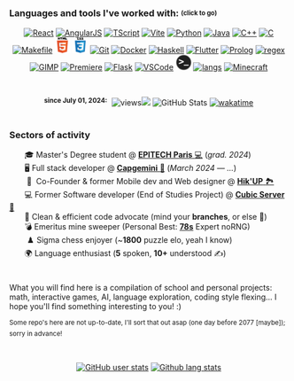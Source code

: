 ### Languages and tools I've worked with:  <sup><sub>(click to go)</sub></sup>

<div align="center">

  [<img src="https://raw.githubusercontent.com/mallowigi/iconGenerator/master/assets/icons/files//react.svg" width="28px" alt="React" />](https://github.com/QuentindiMeo/Dashboard)
  [<img src="https://raw.githubusercontent.com/mallowigi/iconGenerator/master/assets/icons/files//angularjs.svg" width="28px" alt="AngularJS" />](https://www.capgemini.com)
  [<img src="https://upload.wikimedia.org/wikipedia/commons/thumb/4/4c/Typescript_logo_2020.svg/2048px-Typescript_logo_2020.svg.png" width="28px" alt="TScript" />](https://www.live-crew.com)
  [<img src="https://raw.githubusercontent.com/mallowigi/iconGenerator/master/assets/icons/files//vite.svg" width="28px" alt="Vite" />](https://www.steamulo.com)
  [<img src="https://upload.wikimedia.org/wikipedia/commons/thumb/c/c3/Python-logo-notext.svg/1028px-Python-logo-notext.svg.png" width="28px" alt="Python" />](https://github.com/QuentindiMeo/goodnight.py)
  [<img src="https://brandslogos.com/wp-content/uploads/images/large/java-logo-1.png" width="28px" alt="Java" />](https://www.capgemini.com)
  [<img src="https://upload.wikimedia.org/wikipedia/commons/thumb/1/18/ISO_C%2B%2B_Logo.svg/1828px-ISO_C%2B%2B_Logo.svg.png" width="28px" alt="C++" />](https://github.com/QuentindiMeo/Quoter)
  [<img src="https://upload.wikimedia.org/wikipedia/commons/thumb/1/18/C_Programming_Language.svg/695px-C_Programming_Language.svg.png" width="28px" alt="C" />](https://github.com/QuentindiMeo/Project-Euler)
  [<img src="https://raw.githubusercontent.com/mallowigi/iconGenerator/master/assets/icons/files//makefile.svg" width="28px" alt="Makefile" />](https://github.com/QuentindiMeo)
  [<img src="https://raw.githubusercontent.com/github/explore/80688e429a7d4ef2fca1e82350fe8e3517d3494d/topics/html/html.png" width="28px" alt="HTML" />](https://github.com/QuentindiMeo/IllaVita)
  [<img src="https://raw.githubusercontent.com/github/explore/80688e429a7d4ef2fca1e82350fe8e3517d3494d/topics/css/css.png" width="28px" alt="CSS" />](https://github.com/QuentindiMeo/IllaVita)
  [<img src="https://raw.githubusercontent.com/mallowigi/iconGenerator/master/assets/icons/files//git.svg" width="28px" alt="Git" />](https://github.com/QuentindiMeo)
  [<img src="https://cdn.iconscout.com/icon/free/png-256/free-docker-226091.png" width="28px" alt="Docker" />](https://github.com/QuentindiMeo/Dashboard)
  [<img src="https://img.stackshare.io/service/1069/oCgm29k9.png" width="28px" alt="Haskell" />](https://github.com/QuentindiMeo/HS-Training-Camp)
  [<img src="https://raw.githubusercontent.com/mallowigi/iconGenerator/master/assets/icons/files//flutter.svg" width="28px" alt="Flutter" />](https://github.com/Hik-UP)
  [<img src="https://dashboard.snapcraft.io/site_media/appmedia/2020/04/Prolog-logo-512.png" width="28px" alt="Prolog" />](https://github.com/QuentindiMeo)
  [<img src="https://raw.githubusercontent.com/mallowigi/iconGenerator/master/assets/icons/files//regex.svg" width="28px" alt="regex" />](https://github.com/QuentindiMeo)
  [<img src="https://raw.githubusercontent.com/mallowigi/iconGenerator/master/assets/icons/files//gimp.svg" width="28px" alt="GIMP" />](https://github.com/QuentindiMeo)
  [<img src="https://raw.githubusercontent.com/mallowigi/iconGenerator/master/assets/icons/files//premiere.svg" width="28px" alt="Premiere" />](https://github.com/QuentindiMeo)
  [<img src="https://raw.githubusercontent.com/mallowigi/iconGenerator/master/assets/icons/files//flask.svg" width="28px" alt="Flask" />](https://github.com/QuentindiMeo)
  [<img src="https://raw.githubusercontent.com/mallowigi/iconGenerator/master/assets/icons/files//vscode.svg" width="28px" alt="VSCode" />](https://github.com/QuentindiMeo)
  [<img src="https://raw.githubusercontent.com/github/explore/80688e429a7d4ef2fca1e82350fe8e3517d3494d/topics/terminal/terminal.png" width="28px" alt="script" />](https://github.com/QuentindiMeo/Solitarium)
  [<img src="https://upload.wikimedia.org/wikipedia/commons/1/14/Google_Translate_logo_%28old%29.png" width="28px" alt="langs" />](https://www.live-crew.com)
  [<img src="https://raw.githubusercontent.com/mallowigi/iconGenerator/master/assets/icons/files//minecraft.svg" width="28px" alt="Minecraft" />](https://github.com/CubicMC)

  <br />

  <sup><b>since July 01, 2024:</b></sup>&nbsp;&nbsp;![views](https://komarev.com/ghpvc/?username=QuentindiMeo&color=2347cc&style=flat-square&label=profile%20views)![ ](https://hit.yhype.me/github/profile?user_id=43745346)
  ![GitHub Stats](https://img.shields.io/static/v1?label=longest%20streak&message=21&color=2347cc&style=flat-square)
  [![wakatime](https://wakatime.com/badge/user/e02be71d-4679-4707-9204-1bf72932d23c.svg?style=flat-square)](https://wakatime.com/@e02be71d-4679-4707-9204-1bf72932d23c)

</div>

# <!-- Small line break, looking better than <hr/> -->

### Sectors of activity

&nbsp;&nbsp;&nbsp;&nbsp;&nbsp;&nbsp; :mortar_board: Master's Degree student @ [**EPITECH Paris** :computer:](https://www.epitech.eu/) (*grad. 2024*)  
&nbsp;&nbsp;&nbsp;&nbsp;&nbsp;&nbsp; :desktop_computer: Full stack developer @ [**Capgemini** :blue_heart:](https://www.capgemini.com/fr-fr/) (*March 2024 — ...*)  
&nbsp;&nbsp;&nbsp;&nbsp;&nbsp;&nbsp;&nbsp; :iphone:&nbsp;&nbsp;Co-Founder & former Mobile dev and Web designer @ [**Hik'UP** :national_park:](https://github.com/Hik-UP)  
&nbsp;&nbsp;&nbsp;&nbsp;&nbsp;&nbsp; :computer: Former Software developer (End of Studies Project) @ [**Cubic Server** :ice_cube:](https://github.com/CubicMC)  
&nbsp;&nbsp;&nbsp;&nbsp;&nbsp;&nbsp; :broom: Clean & efficient code advocate (mind your **branches**, or else 🔫)  
&nbsp;&nbsp;&nbsp;&nbsp;&nbsp;&nbsp; :bomb: Emeritus mine sweeper (Personal Best: [**78s**](https://www.facebook.com/Quentin.Swono/posts/pfbid028j8njEjWZ4qCiVVSHJ9w8vf26p2t6Txwk2PpQKWzJ8jWbnMKoVHmoZCUAjjARbhpl) Expert noRNG)  
&nbsp;&nbsp;&nbsp;&nbsp;&nbsp;&nbsp;&nbsp; :chess_pawn: Sigma chess enjoyer (~**1800** puzzle elo, yeah I know)  
&nbsp;&nbsp;&nbsp;&nbsp;&nbsp;&nbsp; :earth_africa: Language enthusiast (**5** spoken, **10+** understood ✍️)  

# <!-- Small line break, looking better than <hr/> -->

What you will find here is a compilation of school and personal projects: math, interactive games, AI, language exploration, coding style flexing... I hope you'll find something interesting to you! :)

<sup>Some repo's here are not up-to-date, I'll sort that out asap (one day before 2077 [maybe]); sorry in advance!</sup>

# <!-- Small line break, looking better than <hr/> -->

<!-- ![all - streak - longest card](https://streak-stats.demolab.com/demo/?user=Quentindimeo&theme=default&hide_border=false&border_radius=4.5&locale=en&date_format=&mode=daily&exclude_days=&sections=total%2Ccurrent%2Clongest&card_width=495&card_height=195&type=svg) -->

<div align="center">

  <a href="https://github.com/QuentindiMeo"><img alt="GitHub user stats" src="https://github-readme-stats.vercel.app/api?username=QuentindiMeo&count_private=true&include_all_commits=true&theme=transparent&show_icons=true&custom_title=Quentin%27s%20GitHub%20Stats&hide_border=true" /></a>
  <a href="https://github.com/QuentindiMeo"><img alt="Github lang stats" src="https://github-readme-stats.vercel.app/api/top-langs/?username=QuentindiMeo&count_private=true&langs_count=8&theme=transparent&card_width=330&layout=compact&show_icons=true&hide_border=true" /></a>

</div>
